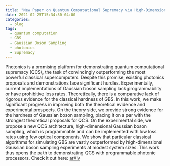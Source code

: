 ```yaml
---
title: "New Paper on Quantum Computational Supremacy via High-Dimensional Gaussian Boson Sampling"
date: 2021-02-25T15:34:30-04:00
categories:
  - blog
tags:
  - quantum computation
  - GBS
  - Gaussian Boson Sampling
  - photonics
  - Supremacy
---
```


Photonics is a promising platform for demonstrating quantum computational supremacy (QCS), the task of convincingly outperforming the most powerful classical supercomputers. Despite this promise, existing photonics proposals and demonstrations face significant hurdles. Experimentally, current implementations of Gaussian boson sampling lack programmability or have prohibitive loss rates. Theoretically, there is a comparative lack of rigorous evidence for the classical hardness of GBS. In this work, we make significant progress in improving both the theoretical evidence and experimental prospects. On the theory side, we provide strong evidence for the hardness of Gaussian boson sampling, placing it on a par with the strongest theoretical proposals for QCS. On the experimental side, we propose a new QCS architecture, high-dimensional Gaussian boson sampling, which is programmable and can be implemented with low loss rates using few optical components. We show that particular classical algorithms for simulating GBS are vastly outperformed by high-dimensional Gaussian boson sampling experiments at modest system sizes. This work thus opens the path to demonstrating QCS with programmable photonic processors. Check it out here: [arXiv](https://arxiv.org/abs/2102.12474)
